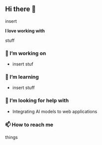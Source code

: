 ## Hi there 👋

insert

**I love working with**

stuff

### 🔭 I’m working on

- insert stuf

### 🌱 I’m learning

- insert stuff

### 🤔 I’m looking for help with

- Integrating AI models to web applications

### 📫 How to reach me

things

